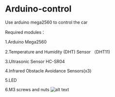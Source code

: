 # Arduino-control
Use arduino mega2560 to control the car

Required modules：

1.Arduino Mega2560

2.Temperature and Humidity (DHT) Sensor （DHT11)

3.Ultrasonic Sensor HC-SR04

4.Infrared Obstacle Avoidance Sensors(x3)

5.LED

6.M3 screws and nuts
![alt text](https://i.pinimg.com/originals/81/6f/00/816f000386f97281528869fe72347077.png)
